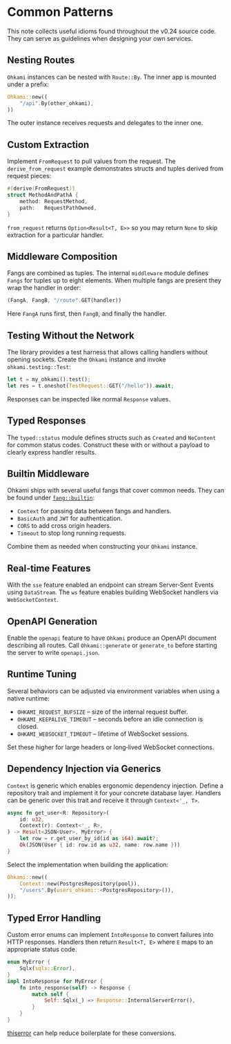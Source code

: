 # Common Patterns

This note collects useful idioms found throughout the v0.24 source
code.  They can serve as guidelines when designing your own services.

## Nesting Routes

`Ohkami` instances can be nested with `Route::By`.  The inner app is
mounted under a prefix:

```rust
Ohkami::new((
    "/api".By(other_ohkami),
))
```

The outer instance receives requests and delegates to the inner one.

## Custom Extraction

Implement `FromRequest` to pull values from the request.  The
`derive_from_request` example demonstrates structs and tuples derived
from request pieces:

```rust
#[derive(FromRequest)]
struct MethodAndPathA {
    method: RequestMethod,
    path:   RequestPathOwned,
}
```

`from_request` returns `Option<Result<T, E>>` so you may return `None`
to skip extraction for a particular handler.

## Middleware Composition

Fangs are combined as tuples.  The internal `middleware` module defines
`Fangs` for tuples up to eight elements.  When multiple fangs are
present they wrap the handler in order:

```rust
(FangA, FangB, "/route".GET(handler))
```

Here `FangA` runs first, then `FangB`, and finally the handler.

## Testing Without the Network

The library provides a test harness that allows calling handlers without
opening sockets.  Create the `Ohkami` instance and invoke
`ohkami.testing::Test`:

```rust
let t = my_ohkami().test();
let res = t.oneshot(TestRequest::GET("/hello")).await;
```

Responses can be inspected like normal `Response` values.

## Typed Responses

The `typed::status` module defines structs such as `Created` and
`NoContent` for common status codes.  Construct these with or without a
payload to clearly express handler results.

## Builtin Middleware

Ohkami ships with several useful fangs that cover common needs.  They can
be found under [`fang::builtin`](../ohkami-0.24/ohkami/src/fang/builtin):

- `Context` for passing data between fangs and handlers.
- `BasicAuth` and `JWT` for authentication.
- `CORS` to add cross origin headers.
- `Timeout` to stop long running requests.

Combine them as needed when constructing your `Ohkami` instance.

## Real‑time Features

With the `sse` feature enabled an endpoint can stream
Server‑Sent Events using `DataStream`.  The `ws` feature enables building
WebSocket handlers via `WebSocketContext`.

## OpenAPI Generation

Enable the `openapi` feature to have `Ohkami` produce an OpenAPI document
describing all routes.  Call `Ohkami::generate` or `generate_to` before
starting the server to write `openapi.json`.

## Runtime Tuning

Several behaviors can be adjusted via environment variables when using a native runtime:

- `OHKAMI_REQUEST_BUFSIZE` – size of the internal request buffer.
- `OHKAMI_KEEPALIVE_TIMEOUT` – seconds before an idle connection is closed.
- `OHKAMI_WEBSOCKET_TIMEOUT` – lifetime of WebSocket sessions.

Set these higher for large headers or long‑lived WebSocket connections.

## Dependency Injection via Generics

`Context` is generic which enables ergonomic dependency injection. Define a
repository trait and implement it for your concrete database layer. Handlers can
be generic over this trait and receive it through `Context<'_, T>`.

```rust
async fn get_user<R: Repository>(
    id: u32,
    Context(r): Context<'_, R>,
) -> Result<JSON<User>, MyError> {
    let row = r.get_user_by_id(id as i64).await?;
    Ok(JSON(User { id: row.id as u32, name: row.name }))
}
```

Select the implementation when building the application:

```rust
Ohkami::new((
    Context::new(PostgresRepository(pool)),
    "/users".By(users_ohkami::<PostgresRepository>()),
));
```

## Typed Error Handling

Custom error enums can implement `IntoResponse` to convert failures into HTTP
responses. Handlers then return `Result<T, E>` where `E` maps to an
appropriate status code.

```rust
enum MyError {
    Sqlx(sqlx::Error),
}
impl IntoResponse for MyError {
    fn into_response(self) -> Response {
        match self {
            Self::Sqlx(_) => Response::InternalServerError(),
        }
    }
}
```

[thiserror](https://crates.io/crates/thiserror) can help reduce boilerplate for
these conversions.

